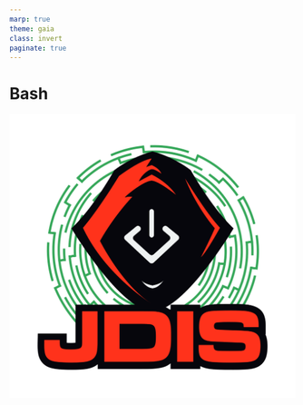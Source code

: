 ```yaml
---
marp: true
theme: gaia
class: invert
paginate: true
---
```


# Bash
![bg right:20% fit](../images/logo_jdis.png)